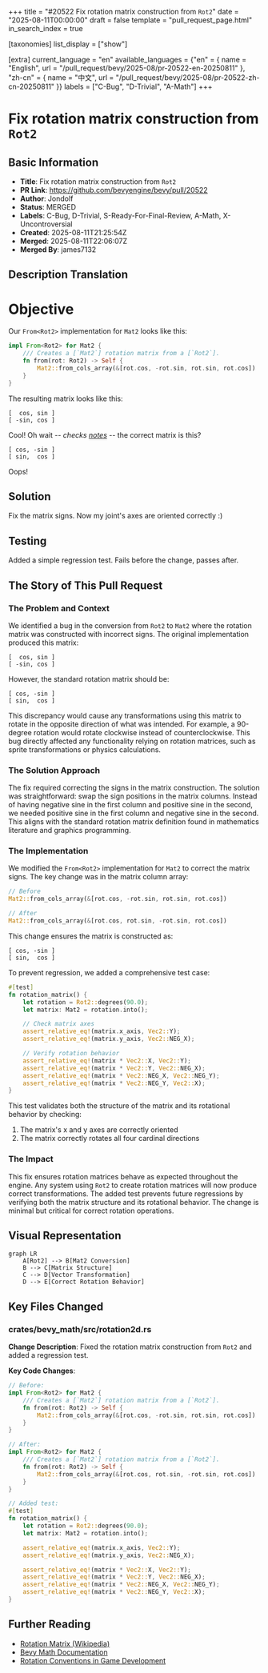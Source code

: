 +++
title = "#20522 Fix rotation matrix construction from `Rot2`"
date = "2025-08-11T00:00:00"
draft = false
template = "pull_request_page.html"
in_search_index = true

[taxonomies]
list_display = ["show"]

[extra]
current_language = "en"
available_languages = {"en" = { name = "English", url = "/pull_request/bevy/2025-08/pr-20522-en-20250811" }, "zh-cn" = { name = "中文", url = "/pull_request/bevy/2025-08/pr-20522-zh-cn-20250811" }}
labels = ["C-Bug", "D-Trivial", "A-Math"]
+++

# Fix rotation matrix construction from `Rot2`

## Basic Information
- **Title**: Fix rotation matrix construction from `Rot2`
- **PR Link**: https://github.com/bevyengine/bevy/pull/20522
- **Author**: Jondolf
- **Status**: MERGED
- **Labels**: C-Bug, D-Trivial, S-Ready-For-Final-Review, A-Math, X-Uncontroversial
- **Created**: 2025-08-11T21:25:54Z
- **Merged**: 2025-08-11T22:06:07Z
- **Merged By**: james7132

## Description Translation
# Objective

Our `From<Rot2>` implementation for `Mat2` looks like this:

```rust
impl From<Rot2> for Mat2 {
    /// Creates a [`Mat2`] rotation matrix from a [`Rot2`].
    fn from(rot: Rot2) -> Self {
        Mat2::from_cols_array(&[rot.cos, -rot.sin, rot.sin, rot.cos])
    }
}
```

The resulting matrix looks like this:

```text
[  cos, sin ]
[ -sin, cos ]
```

Cool! Oh wait -- *checks [notes](https://en.wikipedia.org/wiki/Rotation_matrix)* -- the correct matrix is this?

```text
[ cos, -sin ]
[ sin,  cos ]
```

Oops!

## Solution

Fix the matrix signs. Now my joint's axes are oriented correctly :)

## Testing

Added a simple regression test. Fails before the change, passes after.

## The Story of This Pull Request

### The Problem and Context
We identified a bug in the conversion from `Rot2` to `Mat2` where the rotation matrix was constructed with incorrect signs. The original implementation produced this matrix:
```text
[  cos, sin ]
[ -sin, cos ]
```
However, the standard rotation matrix should be:
```text
[ cos, -sin ]
[ sin,  cos ]
```
This discrepancy would cause any transformations using this matrix to rotate in the opposite direction of what was intended. For example, a 90-degree rotation would rotate clockwise instead of counterclockwise. This bug directly affected any functionality relying on rotation matrices, such as sprite transformations or physics calculations.

### The Solution Approach
The fix required correcting the signs in the matrix construction. The solution was straightforward: swap the sign positions in the matrix columns. Instead of having negative sine in the first column and positive sine in the second, we needed positive sine in the first column and negative sine in the second. This aligns with the standard rotation matrix definition found in mathematics literature and graphics programming.

### The Implementation
We modified the `From<Rot2>` implementation for `Mat2` to correct the matrix signs. The key change was in the matrix column array:
```rust
// Before
Mat2::from_cols_array(&[rot.cos, -rot.sin, rot.sin, rot.cos])

// After
Mat2::from_cols_array(&[rot.cos, rot.sin, -rot.sin, rot.cos])
```
This change ensures the matrix is constructed as:
```text
[ cos, -sin ]
[ sin,  cos ]
```

To prevent regression, we added a comprehensive test case:
```rust
#[test]
fn rotation_matrix() {
    let rotation = Rot2::degrees(90.0);
    let matrix: Mat2 = rotation.into();

    // Check matrix axes
    assert_relative_eq!(matrix.x_axis, Vec2::Y);
    assert_relative_eq!(matrix.y_axis, Vec2::NEG_X);

    // Verify rotation behavior
    assert_relative_eq!(matrix * Vec2::X, Vec2::Y);
    assert_relative_eq!(matrix * Vec2::Y, Vec2::NEG_X);
    assert_relative_eq!(matrix * Vec2::NEG_X, Vec2::NEG_Y);
    assert_relative_eq!(matrix * Vec2::NEG_Y, Vec2::X);
}
```
This test validates both the structure of the matrix and its rotational behavior by checking:
1. The matrix's x and y axes are correctly oriented
2. The matrix correctly rotates all four cardinal directions

### The Impact
This fix ensures rotation matrices behave as expected throughout the engine. Any system using `Rot2` to create rotation matrices will now produce correct transformations. The added test prevents future regressions by verifying both the matrix structure and its rotational behavior. The change is minimal but critical for correct rotation operations.

## Visual Representation

```mermaid
graph LR
    A[Rot2] --> B[Mat2 Conversion]
    B --> C[Matrix Structure]
    C --> D[Vector Transformation]
    D --> E[Correct Rotation Behavior]
```

## Key Files Changed

### crates/bevy_math/src/rotation2d.rs
**Change Description**: Fixed the rotation matrix construction from `Rot2` and added a regression test.

**Key Code Changes**:
```rust
// Before:
impl From<Rot2> for Mat2 {
    /// Creates a [`Mat2`] rotation matrix from a [`Rot2`].
    fn from(rot: Rot2) -> Self {
        Mat2::from_cols_array(&[rot.cos, -rot.sin, rot.sin, rot.cos])
    }
}

// After:
impl From<Rot2> for Mat2 {
    /// Creates a [`Mat2`] rotation matrix from a [`Rot2`].
    fn from(rot: Rot2) -> Self {
        Mat2::from_cols_array(&[rot.cos, rot.sin, -rot.sin, rot.cos])
    }
}
```

```rust
// Added test:
#[test]
fn rotation_matrix() {
    let rotation = Rot2::degrees(90.0);
    let matrix: Mat2 = rotation.into();

    assert_relative_eq!(matrix.x_axis, Vec2::Y);
    assert_relative_eq!(matrix.y_axis, Vec2::NEG_X);

    assert_relative_eq!(matrix * Vec2::X, Vec2::Y);
    assert_relative_eq!(matrix * Vec2::Y, Vec2::NEG_X);
    assert_relative_eq!(matrix * Vec2::NEG_X, Vec2::NEG_Y);
    assert_relative_eq!(matrix * Vec2::NEG_Y, Vec2::X);
}
```

## Further Reading
- [Rotation Matrix (Wikipedia)](https://en.wikipedia.org/wiki/Rotation_matrix)
- [Bevy Math Documentation](https://docs.rs/bevy_math/latest/bevy_math/)
- [Rotation Conventions in Game Development](https://www.euclideanspace.com/maths/geometry/rotations/index.htm)